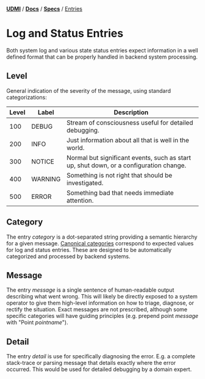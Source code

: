[**UDMI**](../../) / [**Docs**](../) / [**Specs**](./) / [Entries](#)

# Log and Status Entries

Both system log and various state status entries expect information in a well defined format
that can be properly handled in backend system processing.

## Level

General indication of the severity of the message, using standard categorizations:

| Level | Label | Description |
|---|---|---|
| 100 | DEBUG | Stream of consciousness useful for detailed debugging. |
| 200 | INFO | Just information about all that is well in the world. |
| 300 | NOTICE | Normal but significant events, such as start up, shut down, or a configuration change. |
| 400 | WARNING | Something is not right that should be investigated. |
| 500 | ERROR | Something bad that needs immediate attention. |

## Category

The entry _category_ is a dot-separated string providing a semantic hierarchy for a given message.
[Canonical categories](categories.md) correspond to expected values for log and status entries. These
are designed to be automatically categorized and processed by backend systems.

## Message

The entry _message_ is a single sentence of human-readable output describing what went wrong.
This will likely be directly exposed to a system operator to give them high-level information on
how to triage, diagnose, or rectify the situation. Exact messages are not prescribed, although some
specific categories will have guiding principles (e.g. prepend point _message_ with "Point _pointname_").

## Detail

The entry _detail_ is use for specifically diagnosing the error. E.g. a complete stack-trace or parsing
message that details exactly where the error occurred. This would be used for detailed debugging by
a domain expert.
